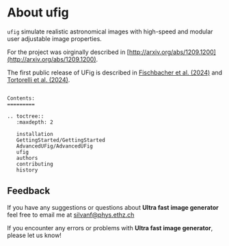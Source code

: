 # About ufig

`ufig` simulate realistic astronomical images with high-speed and modular
user adjustable image properties.

For the project was oirginally described in
[http://arxiv.org/abs/1209.1200](http://arxiv.org/abs/1209.1200).

The first public release of UFig is described in
[Fischbacher et al. (2024)](??) and [Tortorelli et al. (2024)](??).


```{eval-rst}

Contents:
=========

.. toctree::
   :maxdepth: 2

   installation
   GettingStarted/GettingStarted
   AdvancedUFig/AdvancedUFig
   ufig
   authors
   contributing
   history

```

## Feedback

If you have any suggestions or questions about **Ultra fast image generator** feel free to email me
at silvanf@phys.ethz.ch

If you encounter any errors or problems with **Ultra fast image generator**, please let us know!
